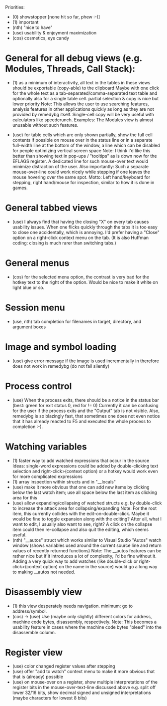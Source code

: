 Priorities:
*   (0)   showstopper [none hit so far, phew :-)]
*   (1)   important
*   (nth) "nice to have"
*   (use) usability & enjoyment maximization
*   (cos) cosmetics, eye candy

# General for all debug views (e.g. Modules, Threads, Call Stack):

* (1) as a minimum of interactivity, all text in the tables in these views should be exportable (copy-able) to the clipboard
        Maybe with one click for the whole text as a tab-separated/comma-separated text table and optionally also for a single table cell.
        partial selection & copy is nice but lower priority
        Note: This allows the user to use searching features, analysis features in other applications quickly as long
              as they are not provided by remedybg itself. Single-cell copy will be very useful with calculators like speedcrunch.
        Examples: The Modules view is almost unusable without such features.

* (use) for table cells which are only shown partially, show the full cell contents if possible on mouse over in
       the status line or in a separate full-width line at the bottom of the window, a line which can be disabled for people
       optimizing vertical screen space
       Note: I think I'd like this better than showing text in pop-ups / "tooltips" as is down now for the EFLAGS register.
             A dedicated line for such mouse-over text would minimize distraction of the user.
             Also importantly: Such a separate mouse-over-line could work nicely while stepping if one leaves the mouse
             hovering over the same spot. Motto: Left hand/keyboard for stepping, right hand/mouse for inspection, similar to how it
             is done in games.

# General tabbed views
* (use) I always find that having the closing "X" on every tab causes usability issues. When one flicks quickly
  through the tabs it is too easy to close one accidentally, which is annoying. I'd prefer having a "Close"
  option on a right-click context menu on the tab. (It is also Huffman coding: closing is much rarer than switching tabs.)

# General menus
* (cos) for the selected menu option, the contrast is very bad for the hotkey text to the right of the option.
    Would be nice to make it white on light blue or so.

# Session menu
* (use, nth) tab completion for filenames in target, directory, and argument boxes

# Image and symbol loading
* (use) give error message if the image is used incrementally in therefore does not work in remedybg (do not fail silently)

# Process control
* (use) When the process exits, there should be a notice in the status bar (best: green for exit status 0, red for != 0)
               Currently it can be confusing for the user if the process exits and the "Output" tab is not visible.
               Also, remedybg is so blazingly fast, that sometimes one does not even notice that it has already reacted to F5
               and executed the whole process to completion :-).

# Watching variables
* (1) faster way to add watched expressions that occur in the source
      Ideas: single-word expressions could be added by double-clicking
             text selection and right-click>(context option) or a hotkey would work even for more complicated expressions
* (1) array inspection within structs and in "__locals"
* (use) make it more obvious that one can add new items by clicking below the last watch item; use all space below the last item as clicking area for this
* (use) allow expanding/collapsing of watched structs e.g. by double-click to increase the attack area for collapsing/expanding
     Note: For the root item, this currently collides with the edit-on-double-click. Maybe it would be fine
           to toggle expansion along with the editing? After all, what I want to edit, I usually also want to see, right?
           A click on the collapse item could then re-collapse and also quit the editing, which seems useful.
* (nth) "__autos" struct which works similar to Visual Studio "Autos" watch window (shows variables used around the current source line and return values of recently returned functions)
     Note: The __autos features can be rather nice but if it introduces a lot of complexity, I'd be fine without it.
           Adding a very quick way to add watches (like double-click or right-click>(context option) on the name in the source) would go
           a long way to making __autos not needed.

# Disassembly view
* (1) this view desperately needs navigation. minimum: go to address/symbol.
* (cos) -> (use) Use (maybe only slightly) different colors for address, machine code bytes, disassembly, respectively.
             Note: This becomes a usability feature in cases where the machine code bytes "bleed" into the disassemble column.

# Register view
* (use) color changed register values after stepping
* (use) offer "add to watch" context menu to make it more obvious that that is (already) possible
* (use) on mouse-over on a register, show multiple interpretations of the register bits in the mouse-over-text-line discussed above
    e.g. split off lower 32/16 bits, show decimal signed and unsigned interpretations (maybe characters for lowest 8 bits)

